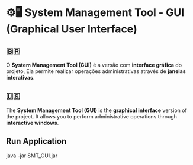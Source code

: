 # ⚙️🖥️ System Management Tool - GUI (Graphical User Interface)

## 🇧🇷
O **System Management Tool (GUI)** é a versão com **interface gráfica** do projeto, Ela permite realizar operações administrativas através de **janelas interativas**.

## 🇺🇸
The **System Management Tool (GUI)** is the **graphical interface** version of the project. It allows you to perform administrative operations through **interactive windows**.

## Run Application
java -jar SMT_GUI.jar
